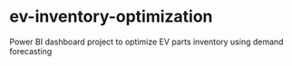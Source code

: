 # ev-inventory-optimization
Power BI dashboard project to optimize EV parts inventory using demand forecasting
